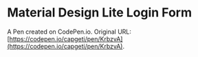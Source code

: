 # Material Design Lite Login Form

A Pen created on CodePen.io. Original URL: [https://codepen.io/capgeti/pen/KrbzvA](https://codepen.io/capgeti/pen/KrbzvA).


